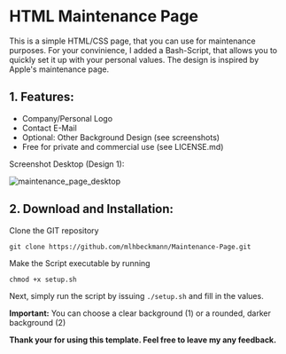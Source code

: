 
# HTML Maintenance Page

This is a simple HTML/CSS page, that you can use for maintenance purposes. For your convinience, I added a Bash-Script, that allows you to quickly set it up with your personal values. The design is inspired by Apple's maintenance page. 

## 1. Features:

 - Company/Personal Logo
 - Contact E-Mail
 - Optional: Other Background Design (see screenshots)
 - Free for private and commercial use (see LICENSE.md)

Screenshot Desktop (Design 1): 

![maintenance_page_desktop](https://user-images.githubusercontent.com/80179488/116783094-1c7d0c80-aa8d-11eb-832f-ad076dc1bed7.jpg)


## 2. Download and Installation:

Clone the GIT repository 
```
git clone https://github.com/mlhbeckmann/Maintenance-Page.git
```
Make the Script executable by running

    chmod +x setup.sh

Next, simply run the script by issuing `./setup.sh` and fill in the values. 

**Important:** You can choose a clear background (1) or a rounded, darker background (2)

**Thank your for using this template. Feel free to leave my any feedback.**
